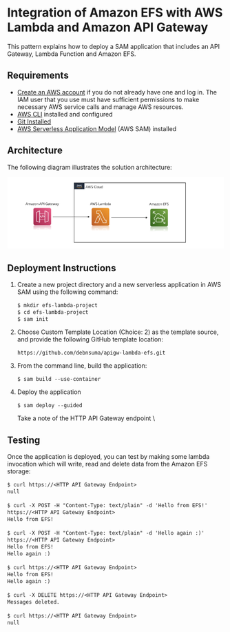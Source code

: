 # Integration of Amazon EFS with AWS Lambda and Amazon API Gateway

This pattern explains how to deploy a SAM application that includes an API Gateway, Lambda Function and Amazon EFS. 

## Requirements

* [Create an AWS account](https://portal.aws.amazon.com/gp/aws/developer/registration/index.html) if you do not already have one and log in. The IAM user that you use must have sufficient permissions to make necessary AWS service calls and manage AWS resources.
* [AWS CLI](https://docs.aws.amazon.com/cli/latest/userguide/install-cliv2.html) installed and configured
* [Git Installed](https://git-scm.com/book/en/v2/Getting-Started-Installing-Git)
* [AWS Serverless Application Model](https://docs.aws.amazon.com/serverless-application-model/latest/developerguide/serverless-sam-cli-install.html) (AWS SAM) installed

## Architecture 
The following diagram illustrates the solution architecture:

![Architecture Diagram](img/layout.png)

## Deployment Instructions

1. Create a new project directory and a new serverless application in AWS SAM using the following command:
    ``` 
    $ mkdir efs-lambda-project
    $ cd efs-lambda-project
    $ sam init
    ```
2. Choose Custom Template Location (Choice: 2) as the template source, and provide the following GitHub template location: 
    ```
    https://github.com/debnsuma/apigw-lambda-efs.git
    ```
3. From the command line, build the application:
    ```
    $ sam build --use-container
    ```
4. Deploy the application
    ```
    $ sam deploy --guided
    ```
    Take a note of the HTTP API Gateway endpoint \

## Testing

Once the application is deployed, you can test by making some lambda invocation which will write, read and delete data from the Amazon EFS storage:

    $ curl https://<HTTP API Gateway Endpoint>
    null

    $ curl -X POST -H "Content-Type: text/plain" -d 'Hello from EFS!' https://<HTTP API Gateway Endpoint>
    Hello from EFS!

    $ curl -X POST -H "Content-Type: text/plain" -d 'Hello again :)' https://<HTTP API Gateway Endpoint>
    Hello from EFS!
    Hello again :)

    $ curl https://<HTTP API Gateway Endpoint>
    Hello from EFS!
    Hello again :)

    $ curl -X DELETE https://<HTTP API Gateway Endpoint>
    Messages deleted.

    $ curl https://<HTTP API Gateway Endpoint>
    null

    